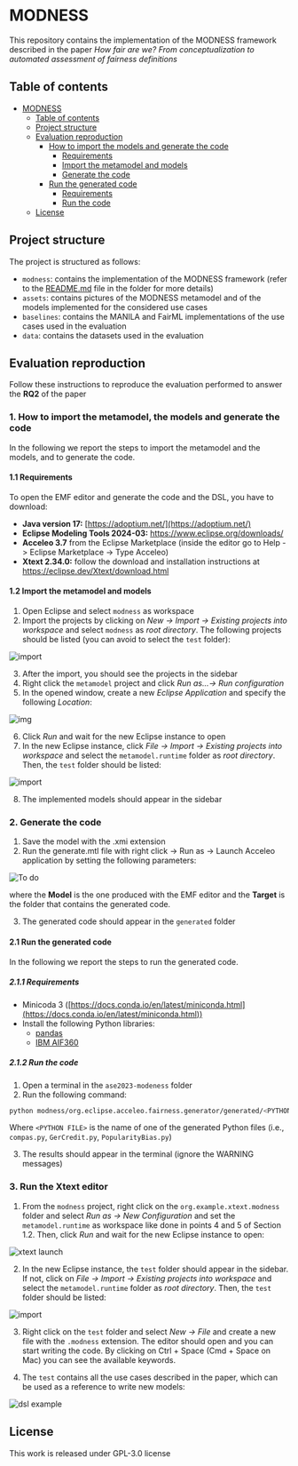 # MODNESS

This repository contains the implementation of the MODNESS framework described in the paper _How fair are we? From conceptualization to automated assessment of fairness definitions_

## Table of contents

- [MODNESS](#modness)
  - [Table of contents](#table-of-contents)
  - [Project structure](#project-structure)
  - [Evaluation reproduction](#evaluation-reproduction)
    - [How to import the models and generate the code](#how-to-import-the-metamodel-the-models-and-generate-the-code)
      - [Requirements](#requirements)
      - [Import the metamodel and models](#import-the-metamodel-and-models)
      - [Generate the code](#generate-the-code)
    - [Run the generated code](#run-the-generated-code)
      - [Requirements](#requirements-1)
      - [Run the code](#run-the-code)
  - [License](#license)

## Project structure

The project is structured as follows:

- `modness`: contains the implementation of the MODNESS framework (refer to the [README.md](./modness/README.md) file in the folder for more details)
- `assets`: contains pictures of the MODNESS metamodel and of the models implemented for the considered use cases
- `baselines`: contains the MANILA and FairML implementations of the use cases used in the evaluation
- `data`: contains the datasets used in the evaluation

## Evaluation reproduction

Follow these instructions to reproduce the evaluation performed to answer the **RQ2** of the paper

### 1. How to import the metamodel, the models and generate the code

In the following we report the steps to import the metamodel and the models, and to generate the code.

#### 1.1 Requirements

To open the EMF editor and generate the code and the DSL, you have to download:

- **Java version 17:** [https://adoptium.net/](https://adoptium.net/)
- **Eclipse Modeling Tools 2024-03:** <https://www.eclipse.org/downloads/>
- **Acceleo 3.7** from the Eclipse Marketplace (inside the editor go to Help -> Eclipse Marketplace -> Type Acceleo)
- **Xtext 2.34.0:** follow the download and installation instructions at <https://eclipse.dev/Xtext/download.html>

#### 1.2 Import the metamodel and models

1. Open Eclipse and select `modness` as workspace
2. Import the projects by clicking on _New -> Import -> Existing projects into workspace_ and select `modness` as _root directory_. The following projects should be listed (you can avoid to select the `test` folder):

![import](modness/assets/import_metamodel.png)

3. After the import, you should see the projects in the sidebar
4. Right click the `metamodel` project and click _Run as...-> Run configuration_
5. In the opened window, create a new _Eclipse Application_ and specify the following _Location_:

![img](modness/assets/launcher.png)

6. Click _Run_ and wait for the new Eclipse instance to open
7. In the new Eclipse instance, click _File -> Import -> Existing projects into workspace_ and select the `metamodel.runtime` folder as _root directory_. Then, the `test` folder should be listed:

![import](modness/assets/import_projects.png)

8. The implemented models should appear in the sidebar

### 2. Generate the code

1. Save the model with the .xmi extension
2. Run the generate.mtl file with right click -> Run as -> Launch Acceleo application by setting the following parameters:

![To do](modness/assets/acceleo_screen.png)

where the **Model** is the one produced with the EMF editor and the **Target** is the folder that contains the generated code.

3. The generated code should appear in the `generated` folder

#### 2.1 Run the generated code

In the following we report the steps to run the generated code.

##### 2.1.1 Requirements

- Minicoda 3 ([https://docs.conda.io/en/latest/miniconda.html](https://docs.conda.io/en/latest/miniconda.html))
- Install the following Python libraries:
  - [pandas](https://pandas.pydata.org/)
  - [IBM AIF360](https://github.com/Trusted-AI/AIF360)

##### 2.1.2 Run the code

1. Open a terminal in the `ase2023-modeness` folder
2. Run the following command:

```bash
python modness/org.eclipse.acceleo.fairness.generator/generated/<PYTHON_FILE>.py
```

Where `<PYTHON FILE>` is the name of one of the generated Python files (i.e., `compas.py`, `GerCredit.py`, `PopularityBias.py`)

3. The results should appear in the terminal (ignore the WARNING messages)

### 3. Run the Xtext editor

1. From the `modness` project, right click on the `org.example.xtext.modness` folder and select _Run as -> New Configuration_ and set the `metamodel.runtime` as workspace like done in points 4 and 5 of Section 1.2. Then, click _Run_ and wait for the new Eclipse instance to open:

![xtext launch](assets/xtext_launch.png)

2. In the new Eclipse instance, the `test` folder should appear in the sidebar. If not, click on _File -> Import -> Existing projects into workspace_ and select the `metamodel.runtime` folder as _root directory_. Then, the `test` folder should be listed:

![import](/assets/project_importer.png)

3. Right click on the `test` folder and select _New -> File_ and create a new file with the `.modness` extension. The editor should open and you can start writing the code. By clicking on Ctrl + Space (Cmd + Space on Mac) you can see the available keywords.

4. The `test` contains all the use cases described in the paper, which can be used as a reference to write new models:

![dsl example](/assets/dsl_example.png)

## License

This work is released under GPL-3.0 license
